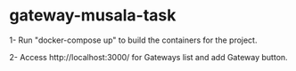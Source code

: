 # gateway-musala-task

1- Run "docker-compose up"  to build the containers for the project.

2- Access http://localhost:3000/ for Gateways list and add Gateway button.

